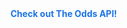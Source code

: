 <!DOCTYPE html>
<html lang="en">
<head>
    <meta charset="UTF-8">
    <meta name="viewport" content="width=device-width, initial-scale=1.0">
    <title>Custom Link Example</title>
    <style>
        .custom-link {
            color: #1a73e8; /* Blue color */
            text-decoration: none; /* Remove underline */
            font-weight: bold; /* Make the text bold */
            transition: color 0.3s; /* Smooth color transition on hover */
        }
        .custom-link:hover {
            color: #d93025; /* Red color on hover */
        }
        .custom-link:visited {
            color: #6f6f6f; /* Grey color for visited links */
        }
    </style>
</head>
<body>
    <a href="https://the-odds-api.com" class="custom-link" title="Visit The Odds API">Check out The Odds API!</a>
</body>
</html>
